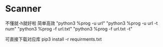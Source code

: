 # Scanner
不懂就-h就好啦 简单高效
"python3 %prog -u url"
"python3 %prog -u url -t num"
"python3 %prog -f url.txt"
"python3 %prog -f url.txt -t"

可直接下载对应库
pip3 install -r requirments.txt 
